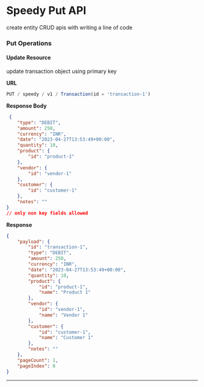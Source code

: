 # Speedy Put API

create entity CRUD apis with writing a line of code

### Put Operations

#### Update Resource

update transaction object using primary key

**URL**

```javascript
PUT / speedy / v1 / Transaction(id = 'transaction-1')
```

**Response Body**

```json
 {
    "type": "DEBIT",
    "amount": 250,
    "currency": "INR",
    "date": "2023-04-27T13:53:49+00:00",
    "quantity": 10,
    "product": {
        "id": "product-1"
    },
    "vendor": {
        "id": "vendor-1"
    },
    "customer": {
        "id": "customer-1"
    },
    "notes": ""
}
// only non key fields allowed
```

**Response**

```json
{
    "payload": {
        "id": "transaction-1",
        "type": "DEBIT",
        "amount": 250,
        "currency": "INR",
        "date": "2023-04-27T13:53:49+00:00",
        "quantity": 10,
        "product": {
            "id": "product-1",
            "name": "Product 1"
        },
        "vendor": {
            "id": "vendor-1",
            "name": "Vendor 1"
        },
        "customer": {
            "id": "customer-1",
            "name": "Customer 1"
        },
        "notes": ""
    },
    "pageCount": 1,
    "pageIndex": 0
}
```

<hr>